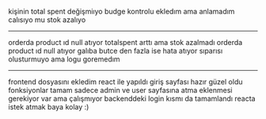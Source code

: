 kişinin total spent değişmiıyo
budge kontrolu ekledım ama anlamadım calısıyo mu
stok azalıyo

----
orderda product ıd null atıyor
totalspent arttı ama stok azalmadı
orderda product ıd null atıyor
galıba butce den fazla ise hata atıyor sıparısı olusturmuyo 
ama logu goremedım 


----


frontend dosyasını ekledim react ile yapıldı
giriş sayfası hazır güzel oldu fonksiyonlar tamam sadece admin ve user sayfasına atma eklenmesi gerekiyor
var ama çalışmıyor
backenddeki login kısmı da tamamlandı
reacta istek atmak baya kolay :)